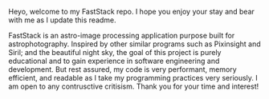 Heyo, welcome to my FastStack repo. I hope you enjoy your stay and bear with me as I update this readme.

FastStack is an astro-image processing application purpose built for astrophotography. Inspired by other similar programs such as 
Pixinsight and Siril; and the beautiful night sky, the goal of this project is purely educational and to gain experience in software engineering and development. 
But rest assured, my code is very performant, memory efficient, and readable as I take my programming practices very seriously. I am 
open to any contrusctive critisism. Thank you for your time and interest!


